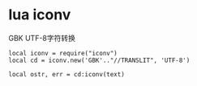 # lua iconv

GBK UTF-8字符转换

```
local iconv = require("iconv")
local cd = iconv.new('GBK'.."//TRANSLIT", 'UTF-8')

local ostr, err = cd:iconv(text)
```
